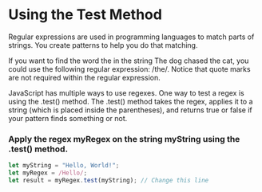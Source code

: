 # Using the Test Method

Regular expressions are used in programming languages to match parts of strings. You create patterns to help you do that matching.

If you want to find the word the in the string The dog chased the cat, you could use the following regular expression: /the/. Notice that quote marks are not required within the regular expression.

JavaScript has multiple ways to use regexes. One way to test a regex is using the .test() method. The .test() method takes the regex, applies it to a string (which is placed inside the parentheses), and returns true or false if your pattern finds something or not.

### Apply the regex myRegex on the string myString using the .test() method.


```jsx
let myString = "Hello, World!";
let myRegex = /Hello/;
let result = myRegex.test(myString); // Change this line
```
